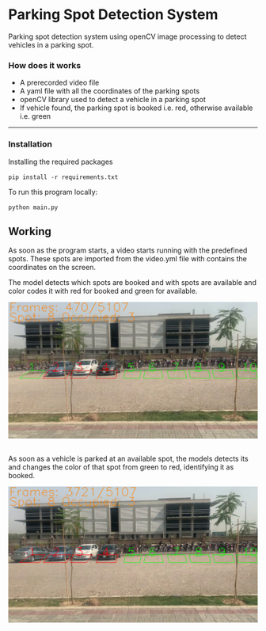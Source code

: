 # Parking Spot Detection System
Parking spot detection system using openCV image processing to detect vehicles in a parking spot.

### How does it works
*   A prerecorded video file 
*   A yaml file with all the coordinates of the parking spots
*   openCV library used to detect a vehicle in a parking spot
*   If vehicle found, the parking spot is booked i.e. red, otherwise available i.e. green
---
### Installation
Installing the required packages
```
pip install -r requirements.txt
```


To run this program locally:
```
python main.py
```

## Working

As soon as the program starts, a video starts running with the predefined spots. These spots are imported from the video.yml file with contains the coordinates on the screen. 

The model detects which spots are booked and with spots are available and color codes it with red for booked and green for available.

<img src="https://github.com/Mujtaba1399/Parking-Spot-Detection-System/blob/main/datasets/spotsDetected.png">

##
As soon as a vehicle is parked at an available spot, the models detects its and changes the color of that spot from green to red, identifying it as booked. 

<img src="https://github.com/Mujtaba1399/Parking-Spot-Detection-System/blob/main/datasets/vehicleDetected.png">


